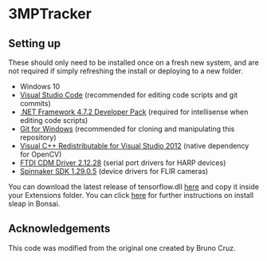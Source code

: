 # 3MPTracker


## Setting up

These should only need to be installed once on a fresh new system, and are not required if simply refreshing the install or deploying to a new folder.

 * Windows 10
 * [Visual Studio Code](https://code.visualstudio.com/) (recommended for editing code scripts and git commits)
 * [.NET Framework 4.7.2 Developer Pack](https://dotnet.microsoft.com/download/dotnet-framework/thank-you/net472-developer-pack-offline-installer) (required for intellisense when editing code scripts)
 * [Git for Windows](https://gitforwindows.org/) (recommended for cloning and manipulating this repository)
 * [Visual C++ Redistributable for Visual Studio 2012](https://www.microsoft.com/en-us/download/details.aspx?id=30679) (native dependency for OpenCV)
 * [FTDI CDM Driver 2.12.28](https://www.ftdichip.com/Drivers/CDM/CDM21228_Setup.zip) (serial port drivers for HARP devices)
 * [Spinnaker SDK 1.29.0.5](https://www.flir.com/support-center/iis/machine-vision/downloads/spinnaker-sdk-download/spinnaker-sdk--download-files/#anchor4) (device drivers for FLIR cameras)


You can download the latest release of tensorflow.dll [here](https://www.tensorflow.org/install/lang_c#download_and_extract) and copy it inside your Extensions folder. You can click [here](https://github.com/bonsai-rx/sleap) for further instructions on install sleap in Bonsai.

## Acknowledgements

This code was modified from the original one created by Bruno Cruz.

